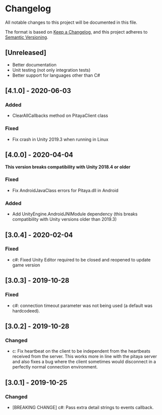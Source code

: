 # Changelog
All notable changes to this project will be documented in this file.

The format is based on [Keep a Changelog](https://keepachangelog.com/en/1.0.0/),
and this project adheres to [Semantic Versioning](https://semver.org/spec/v2.0.0.html).

## [Unreleased]
- Better documentation
- Unit testing (not only integration tests)
- Better support for languages other than C#

## [4.1.0] - 2020-06-03
### Added
- ClearAllCallbacks method on PitayaClient class

### Fixed
- Fix crash in Unity 2019.3 when running in Linux

## [4.0.0] - 2020-04-04
**This version breaks compatibility with Unity 2018.4 or older**
### Fixed
- Fix AndroidJavaClass errors for Pitaya.dll in Android

### Added
- Add UnityEngine.AndroidJNIModule dependency (this breaks compatibility with Unity versions older than 2019.3)

## [3.0.4] - 2020-02-04
### Fixed
- c#: Fixed Unity Editor required to be closed and reopened to update game version

## [3.0.3] - 2019-10-28
### Fixed
- c#: connection timeout parameter was not being used (a default was hardcodeed).

## [3.0.2] - 2019-10-28
### Changed
- c: Fix heartbeat on the client to be independent from the heartbeats received from the server. This works more in line with the pitaya server and also fixes a bug where the client sometimes would disconnect in a perfectly normal connection environment.

## [3.0.1] - 2019-10-25
### Changed
- [BREAKING CHANGE] c#: Pass extra detail strings to events callback.

